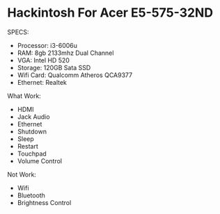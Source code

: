 
# Hackintosh For Acer E5-575-32ND

SPECS:
- Processor: i3-6006u   
- RAM: 8gb 2133mhz Dual Channel 
- VGA: Intel HD 520 
- Storage: 120GB Sata SSD
- Wifi Card: Qualcomm Atheros QCA9377 
- Ethernet: Realtek 

What Work:
- HDMI
- Jack Audio
- Ethernet
- Shutdown
- Sleep
- Restart
- Touchpad
- Volume Control

Not Work:
- Wifi
- Bluetooth
- Brightness Control

